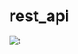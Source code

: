 # rest_api


![t](https://user-images.githubusercontent.com/90784719/219883245-5917a052-94be-486c-9839-ce18a6c9ed0b.jpg)
